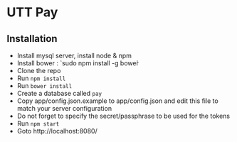 # UTT Pay

## Installation

* Install mysql server, install node & npm
* Install bower : `sudo npm install -g bower̀
* Clone the repo
* Run `npm install`
* Run `bower install`
* Create a database called `pay`
* Copy app/config.json.example to app/config.json and edit this file to match your server configuration
* Do not forget to specify the secret/passphrase to be used for the tokens
* Run `npm start`
* Goto http://localhost:8080/
